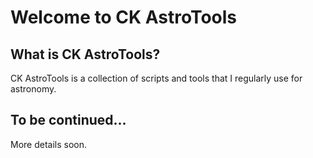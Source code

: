 # Welcome to CK AstroTools

## What is CK AstroTools?
CK AstroTools is a collection of scripts and tools that I regularly use for astronomy.

## To be continued...
More details soon.